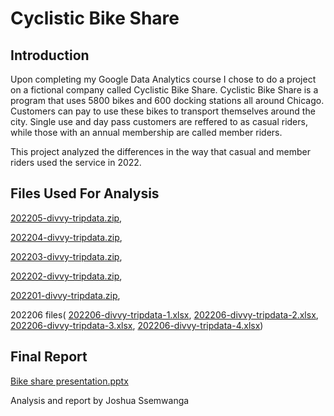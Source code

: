 # Cyclistic Bike Share

## **Introduction**
Upon completing my Google Data Analytics course I chose to do a project on a fictional company called Cyclistic Bike Share. Cyclistic Bike Share is a program that uses 5800 bikes and 600 docking stations all around Chicago. Customers can pay to use these bikes to transport themselves around the city. Single use and day pass customers are reffered to as casual riders, while those with an annual membership are called member riders.

This project analyzed the differences in the way that casual and member riders used the service in 2022.

## Files Used For Analysis

[202205-divvy-tripdata.zip](https://github.com/jssem001/bike-share/files/9311533/202205-divvy-tripdata.zip),

[202204-divvy-tripdata.zip](https://github.com/jssem001/bike-share/files/9311537/202204-divvy-tripdata.zip),

[202203-divvy-tripdata.zip](https://github.com/jssem001/bike-share/files/9311542/202203-divvy-tripdata.zip),

[202202-divvy-tripdata.zip](https://github.com/jssem001/bike-share/files/9311546/202202-divvy-tripdata.zip),

[202201-divvy-tripdata.zip](https://github.com/jssem001/bike-share/files/9311548/202201-divvy-tripdata.zip),

202206 files(
[202206-divvy-tripdata-1.xlsx](https://github.com/jssem001/bike-share/files/9312114/202206-divvy-tripdata-1.xlsx),
[202206-divvy-tripdata-2.xlsx](https://github.com/jssem001/bike-share/files/9312115/202206-divvy-tripdata-2.xlsx),
[202206-divvy-tripdata-3.xlsx](https://github.com/jssem001/bike-share/files/9312116/202206-divvy-tripdata-3.xlsx),
[202206-divvy-tripdata-4.xlsx](https://github.com/jssem001/bike-share/files/9312117/202206-divvy-tripdata-4.xlsx))

## Final Report
[Bike share presentation.pptx](https://github.com/jssem001/bike-share/files/9313719/Bike.share.presentation.pptx)


Analysis and report by Joshua Ssemwanga
